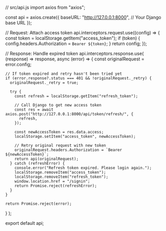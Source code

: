 // src/api.js
import axios from "axios";

const api = axios.create({
  baseURL: "http://127.0.0.1:8000", // Your Django base URL
});

// Request: Attach access token
api.interceptors.request.use((config) => {
  const token = localStorage.getItem("access_token");
  if (token) {
    config.headers.Authorization = `Bearer ${token}`;
  }
  return config;
});

// Response: Handle expired token
api.interceptors.response.use(
  (response) => response,
  async (error) => {
    const originalRequest = error.config;

    // If token expired and retry hasn't been tried yet
    if (error.response?.status === 401 && !originalRequest._retry) {
      originalRequest._retry = true;

      try {
        const refresh = localStorage.getItem("refresh_token");

        // Call Django to get new access token
        const res = await axios.post("http://127.0.0.1:8000/api/token/refresh/", {
          refresh,
        });

        const newAccessToken = res.data.access;
        localStorage.setItem("access_token", newAccessToken);

        // Retry original request with new token
        originalRequest.headers.Authorization = `Bearer ${newAccessToken}`;
        return api(originalRequest);
      } catch (refreshError) {
        console.error("Refresh token expired. Please login again.");
        localStorage.removeItem("access_token");
        localStorage.removeItem("refresh_token");
        window.location.href = "/signin";
        return Promise.reject(refreshError);
      }
    }

    return Promise.reject(error);
  }
);

export default api;
